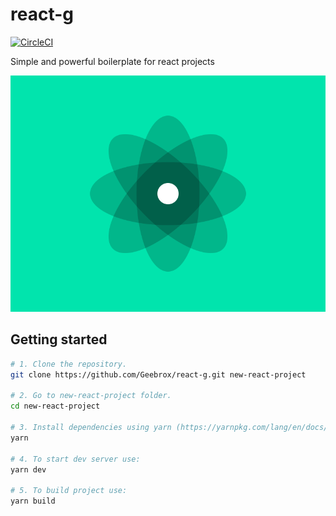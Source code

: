 # react-g

[![CircleCI](https://circleci.com/gh/Geebrox/react-g.svg?style=svg)](https://circleci.com/gh/Geebrox/react-g)

Simple and powerful boilerplate for react projects

![React-G](src/assets/img/react.gif)

## Getting started

```bash
# 1. Clone the repository.
git clone https://github.com/Geebrox/react-g.git new-react-project

# 2. Go to new-react-project folder.
cd new-react-project

# 3. Install dependencies using yarn (https://yarnpkg.com/lang/en/docs/install)
yarn

# 4. To start dev server use:
yarn dev

# 5. To build project use:
yarn build
```
